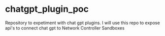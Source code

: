 # chatgpt_plugin_poc
Repository to expetiment with chat gpt plugins. I will use this repo to expose api's to connect chat gpt to Network Controller Sandboxes
